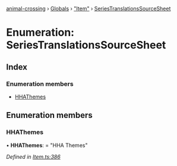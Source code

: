 [animal-crossing](../README.md) › [Globals](../globals.md) › ["Item"](../modules/_item_.md) › [SeriesTranslationsSourceSheet](_item_.seriestranslationssourcesheet.md)

# Enumeration: SeriesTranslationsSourceSheet

## Index

### Enumeration members

* [HHAThemes](_item_.seriestranslationssourcesheet.md#hhathemes)

## Enumeration members

###  HHAThemes

• **HHAThemes**: = "HHA Themes"

*Defined in [Item.ts:386](https://github.com/Norviah/animal-crossing/blob/415ee2a/module/types/Item.ts#L386)*
